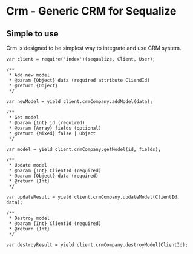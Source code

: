 # Crm - Generic CRM for Sequalize

## Simple to use

Crm is designed to be simplest way to integrate and use CRM system.

```
var client = require('index')(sequalize, Client, User);
```
 
``` 
/**
 * Add new model
 * @param {Object} data (required attribute CliendId)
 * @return {Object}
 */
 
var newModel = yield client.crmCompany.addModel(data);
```

```
/**
 * Get model
 * @param {Int} id (required)
 * @param {Array} fields (optional)
 * @return {Mixed} false | Object
 */
 
var model = yield client.crmCompany.getModel(id, fields);
```

```
/**
 * Update model
 * @param {Int} ClientId (required)
 * @param {Object} data (required)
 * @return {Int}
 */
 
var updateResult = yield client.crmCompany.updateModel(ClientId, data);
```

```
/**
 * Destroy model
 * @param {Int} ClientId (required)
 * @return {Int}
 */
 
var destroyResult = yield client.crmCompany.destroyModel(ClientId);
```

